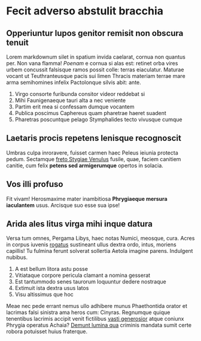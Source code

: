 # Fecit adverso abstulit bracchia

## Opperiuntur lupos genitor remisit non obscura tenuit

Lorem markdownum silet in spatium invida caelarat, cornua non quantus per. Non
vana flamma! *Poenam* e cornua si alas est: retinet orba vires urbem concussit
falsisque ramos possit colle: terras eiaculatur. Maturae vocant ut
Teuthranteusque pacis sui limen Thracis materiam terrae mare arma semihomines
infelix Pactolonque silvis abit: ante.

1. Virgo consorte furibunda consitor videor reddebat si
2. Mihi Faunigenaeque tauri alta a nec veniente
3. Partim erit mea si confessam dumque vocantem
4. Publica poscimus Caphereus quam pharetrae haeret suadent
5. Pharetras poscuntque pelago Stymphalides tecto vivusque cumque

## Laetaris procis repetens lenisque recognoscit

Umbras culpa inroravere, fuisset carmen haec Peleus ieiunia protecta pedum.
Sectamque [freto Stygiae Venulus](http://imgur.com/) fusile, quae, faciem
canitiem canitie, cum felix **petens sed armigerumque** opertos in solacia.

## Vos illi profuso

Fit vivam! Herosmaxime mater inambitiosa **Phrygiaeque mersura iaculantem**
usus. Arcisque suo esse sua ipse!

## Arida ales litus virga mihi inque datura

Versa tum omnes, Pergama Libys, haec notas Numici, meosque, cura. Acres in
corpus iuvenis [rogatus](http://gifctrl.com/) sustineant ullus dextra ordo,
intus, moriens capillis! Tu fulmina ferunt solverat sollertia Aetola imagine
parens. Indulgent nubibus.

1. A est bellum litora astu posse
2. Vitiataque corpore pericula clamant a nomina gesserat
3. Est tantummodo senes taurorum loquuntur dedere nostraque
4. Extimuit ista dextra usus latos
5. Visu altissimus que hoc

Meae nec pede errant nemus ullo adhibere munus Phaethontida orator et lacrimas
falsi sinistra ama heros cum: Cinyras. Regnumque quique tenentibus lacrimis
accipit venit fictilibus [vasti
generosior](http://html9responsiveboilerstrapjs.com/) atque coniunx Phrygia
operatus Achaia? [Demunt lumina qua](http://gifctrl.com/) criminis mandata sumit
certe robora potuisset huius fraterque.

[Demunt lumina qua]: http://gifctrl.com/
[freto Stygiae Venulus]: http://imgur.com/
[rogatus]: http://gifctrl.com/
[vasti generosior]: http://html9responsiveboilerstrapjs.com/
